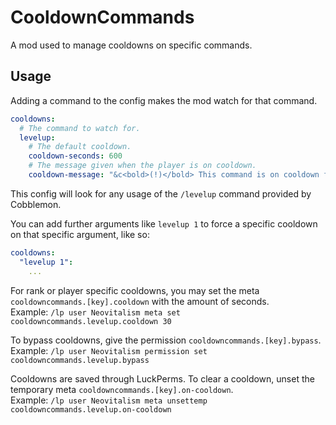 # CooldownCommands
A mod used to manage cooldowns on specific commands.

## Usage
Adding a command to the config makes the mod watch for that command.
```yaml
cooldowns:
  # The command to watch for.
  levelup:
    # The default cooldown.
    cooldown-seconds: 600
    # The message given when the player is on cooldown.
    cooldown-message: "&c<bold>(!)</bold> This command is on cooldown for another {time-formatted}."
```
This config will look for any usage of the `/levelup` command provided by Cobblemon.

You can add further arguments like `levelup 1` to force a specific cooldown on that specific argument, like so:
```yaml
cooldowns:
  "levelup 1":
    ...
```

For rank or player specific cooldowns, you may set the meta `cooldowncommands.[key].cooldown` with the amount of seconds.  
Example: `/lp user Neovitalism meta set cooldowncommands.levelup.cooldown 30`
  
To bypass cooldowns, give the permission `cooldowncommands.[key].bypass`.  
Example: `/lp user Neovitalism permission set cooldowncommands.levelup.bypass`  

Cooldowns are saved through LuckPerms. To clear a cooldown, unset the temporary meta `cooldowncommands.[key].on-cooldown`.  
Example: `/lp user Neovitalism meta unsettemp cooldowncommands.levelup.on-cooldown`
